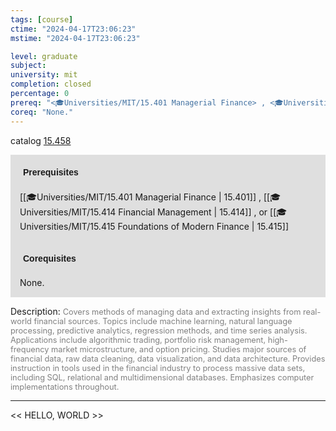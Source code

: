 ```yaml
---
tags: [course]
ctime: "2024-04-17T23:06:23"
mstime: "2024-04-17T23:06:23"

level: graduate
subject: 
university: mit
completion: closed
percentage: 0
prereq: "<🎓Universities/MIT/15.401 Managerial Finance> , <🎓Universities/MIT/15.414 Financial Management> , or <🎓Universities/MIT/15.415 Foundations of Modern Finance>"
coreq: "None."
---
```


catalog [15.458](http://student.mit.edu/catalog/m15b.html#15.458)

<span style="display: block; padding: 15px; background-color: rgb(100, 100, 100, 0.2);"><font id="m_prereq1172_0" style="display: block; font-family: Arial, sans-serif; font-weight: bold; padding: 5px">Prerequisites</font><br><span id="prereq1172_0">[[🎓Universities/MIT/15.401 Managerial Finance | 15.401]] , [[🎓Universities/MIT/15.414 Financial Management | 15.414]] , or [[🎓Universities/MIT/15.415 Foundations of Modern Finance | 15.415]]</span></span>
<span style="display: block; padding: 15px; background-color: rgb(100, 100, 100, 0.2);"><font id="m_coreq1172_0" style="display: block; font-family: Arial, sans-serif; font-weight: bold; padding: 5px">Corequisites</font><br><span id="coreq1172_0">None.</span></span>

<font style="">Description:</font>
<font style="color: grey; font-size: 0.8rem;">Covers methods of managing data and extracting insights from real-world financial sources. Topics include machine learning, natural language processing, predictive analytics, regression methods, and time series analysis. Applications include algorithmic trading, portfolio risk management, high-frequency market microstructure, and option pricing. Studies major sources of financial data, raw data cleaning, data visualization, and data architecture. Provides instruction in tools used in the financial industry to process massive data sets, including SQL, relational and multidimensional databases. Emphasizes computer implementations throughout.</font>



---

<< HELLO, WORLD >>
